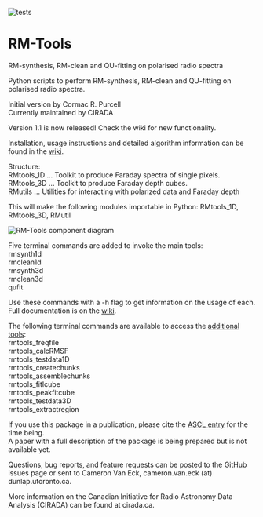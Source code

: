 ![tests](https://github.com/AlecThomson/RM-tools/actions/workflows/python-package.yml/badge.svg)

# RM-Tools

RM-synthesis, RM-clean and QU-fitting on polarised radio spectra

 Python scripts to perform RM-synthesis, RM-clean and QU-fitting on
 polarised radio spectra.


 Initial version by Cormac R. Purcell  
 Currently maintained by CIRADA

Version 1.1 is now released! Check the wiki for new functionality.

Installation, usage instructions and detailed algorithm information can be found in the [wiki](https://github.com/CIRADA-Tools/RM-Tools/wiki).

Structure:  
RMtools_1D  ... Toolkit to produce Faraday spectra of single pixels.  
RMtools_3D  ... Toolkit to produce Faraday depth cubes.  
RMutils     ... Utilities for interacting with polarized data and Faraday depth 

This will make the following modules importable in Python: RMtools_1D, RMtools_3D, RMutil

![RM-Tools component diagram](https://github.com/CIRADA-Tools/RM-Tools/wiki/diagram.png)

Five terminal commands are added to invoke the main tools:  
rmsynth1d  
rmclean1d  
rmsynth3d  
rmclean3d  
qufit

Use these commands with a -h flag to get information on the usage of each. Full documentation is on the [wiki](https://github.com/CIRADA-Tools/RM-Tools/wiki).

The following terminal commands are available to access the [additional tools](https://github.com/CIRADA-Tools/RM-Tools/wiki/Tools):  
rmtools_freqfile  
rmtools_calcRMSF  
rmtools_testdata1D  
rmtools_createchunks  
rmtools_assemblechunks  
rmtools_fitIcube  
rmtools_peakfitcube  
rmtools_testdata3D  
rmtools_extractregion


If you use this package in a publication, please cite the [ASCL entry](https://ui.adsabs.harvard.edu/abs/2020ascl.soft05003P/abstract) for the time being.  
A paper with a full description of the package is being prepared but is not available yet.

Questions, bug reports, and feature requests can be posted to the GitHub issues page or sent to Cameron Van Eck, cameron.van.eck (at) dunlap.utoronto.ca.

More information on the Canadian Initiative for Radio Astronomy Data Analysis (CIRADA) can be found at cirada.ca.

